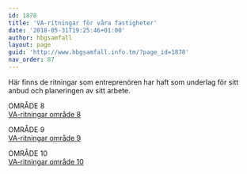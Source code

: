 ```yaml
---
id: 1878
title: 'VA-ritningar för våra fastigheter'
date: '2018-05-31T19:25:46+01:00'
author: hbgsamfall
layout: page
guid: 'http://www.hbgsamfall.info.tm/?page_id=1878'
nav_order: 87
---
```


Här finns de ritningar som entreprenören har haft som underlag för sitt anbud och planeringen av sitt arbete.

OMRÅDE 8  
[VA-ritningar område 8](/wp-content/uploads/2016/05/VA-ritningar-område-8.zip)

OMRÅDE 9  
[VA-ritningar område 9](/wp-content/uploads/2016/05/VA-ritningar-område-9.zip)

OMRÅDE 10  
[VA-ritningar område 10](/wp-content/uploads/2016/06/VA-ritningar-område-10.zip)
